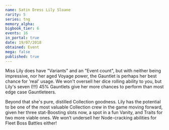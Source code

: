 ```yaml
---
name: Satin Dress Lily Sloane
rarity: 5
series: tng
memory_alpha:
bigbook_tier: 6
events: 16
in_portal: true
date: 19/07/2018
obtained: Event
mega: false
published: true
---
```


Miss Lily does have "Variants" and an "Event count", but with neither being impressive, nor her aged Voyage power, the Gauntlet is perhaps her best chance for 'real' usage. We won't oversell her dice rolling ability to you, but Lily's seven (!!!) 45% Gauntlets give her more chances to perform than most edge case Gauntleteers. 

Beyond that she's pure, distilled Collection goodness. Lily has the potential to be one of the most valuable Collection crew in the game moving forward, given her three stat-Boosting slots now, a spot in a fun Vanity, and Traits for two more viable ones. We won’t undersell her Node-cracking abilities for Fleet Boss Battles either!
